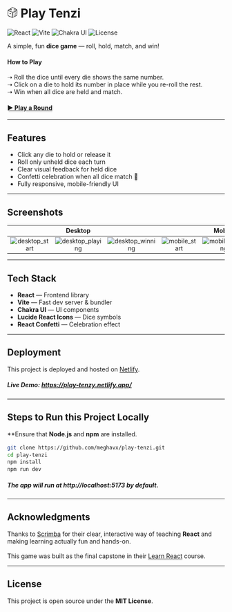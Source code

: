 <h1><img src="/public/dice_icon.png" height="24px">  Play Tenzi</h1>

![React](https://img.shields.io/badge/React-149ECA?style=flat&logo=react&logoColor=white)
![Vite](https://img.shields.io/badge/Vite-646CFF?style=flat&logo=vite&logoColor=white)
![Chakra UI](https://img.shields.io/badge/Chakra--UI-319795?style=flat&logo=chakraui&logoColor=white)
![License](https://img.shields.io/badge/License-MIT-2196F3.svg)

A simple, fun **dice game** — roll, hold, match, and win! 

#### How to Play
➝  Roll the dice until every die shows the same number. <br />
➝  Click on a die to hold its number in place while you re-roll the rest. <br />
➝  Win when all dice are held and match. <br />

#### [► Play a Round](https://play-tenzy.netlify.app/)

---

## Features

- Click any die to hold or release it
- Roll only unheld dice each turn
- Clear visual feedback for held dice
- Confetti celebration when all dice match 🎉
- Fully responsive, mobile-friendly UI

---

## Screenshots

|              |   **Desktop**  |                |                |    **Mobile**  |                |
|:------------:|:--------------:|:--------------:|:--------------:|:--------------:|:--------------:|
| ![desktop_start](https://github.com/user-attachments/assets/db31ad86-9a4e-401e-8b1d-c4ef824f52ae) | ![desktop_playing](https://github.com/user-attachments/assets/8b3af821-18e1-47c4-9f53-d723acac943b) | ![desktop_winning](https://github.com/user-attachments/assets/1a018787-1d9d-4ffd-9d4a-27a2cb033806) | ![mobile_start](https://github.com/user-attachments/assets/1bffa88d-550f-47bc-af7b-3faa89cb2bca) | ![mobile_playing](https://github.com/user-attachments/assets/233c74ef-bf89-4b74-ba05-ec792f18c3d0) | ![mobile_winning](https://github.com/user-attachments/assets/4311a27d-bbbd-413d-8240-9611650b31ea)


---

## Tech Stack

- **React** — Frontend library
- **Vite** — Fast dev server & bundler
- **Chakra UI** — UI components
- **Lucide React Icons** — Dice symbols
- **React Confetti** — Celebration effect <br />

---

## Deployment

This project is deployed and hosted on [Netlify](https://www.netlify.com/).

##### Live Demo: https://play-tenzy.netlify.app/

---

## Steps to Run this Project Locally

**Ensure that **Node.js** and **npm** are installed.

```bash
git clone https://github.com/meghavx/play-tenzi.git
cd play-tenzi
npm install   
npm run dev
```

##### The app will run at http://localhost:5173 by default.

---

## Acknowledgments

Thanks to [Scrimba](https://scrimba.com/home) for their clear, interactive way of teaching **React** and making learning actually fun and hands-on. 
<br /> <br />
This game was built as the final capstone in their [Learn React](https://scrimba.com/learn-react-c0e) course. 

---

## License

This project is open source under the **MIT License**.
